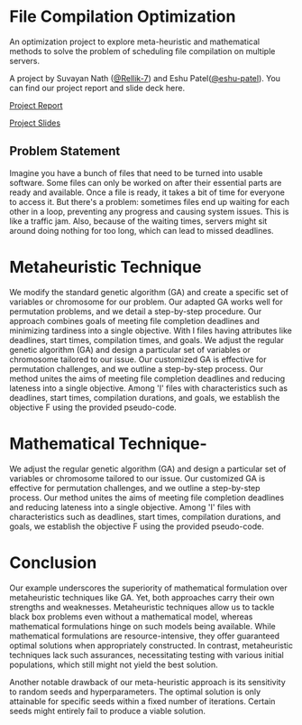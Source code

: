 # File Compilation Optimization

An optimization project to explore meta-heuristic and mathematical methods to solve the problem of scheduling file compilation on multiple servers.

A project by Suvayan Nath ([@Rellik-7](https://github.com/Rellik-7)) and Eshu Patel([@eshu-patel](https://github.com/eshu-patel)). You can find our project report and slide deck here.

[Project Report](https://github.com/Rellik-7/OptimizeFileCompilation/blob/main/File-Compilation%20Report.pdf)

[Project Slides](https://github.com/Rellik-7/OptimizeFileCompilation/blob/main/File%20Compilation%20Slides.pdf) 

## Problem Statement
Imagine you have a bunch of files that need to be turned into usable software. Some files can only be worked on after their essential parts are ready and available. Once a file is ready, it takes a bit of time for everyone to access it. But there's a problem: sometimes files end up waiting for each other in a loop, preventing any progress and causing system issues. This is like a traffic jam. Also, because of the waiting times, servers might sit around doing nothing for too long, which can lead to missed deadlines.

# Metaheuristic Technique
We modify the standard genetic algorithm (GA) and create a specific set of variables or chromosome for our problem. Our adapted GA works well for permutation problems, and we detail a step-by-step procedure. Our approach combines goals of meeting file completion deadlines and minimizing tardiness into a single objective. With I files having attributes like deadlines, start times, compilation times, and goals.
We adjust the regular genetic algorithm (GA) and design a particular set of variables or chromosome tailored to our issue. Our customized GA is effective for permutation challenges, and we outline a step-by-step process. Our method unites the aims of meeting file completion deadlines and reducing lateness into a single objective. Among 'I' files with characteristics such as deadlines, start times, compilation durations, and goals, we establish the objective F using the provided pseudo-code.

# Mathematical Technique-
We adjust the regular genetic algorithm (GA) and design a particular set of variables or chromosome tailored to our issue. Our customized GA is effective for permutation challenges, and we outline a step-by-step process. Our method unites the aims of meeting file completion deadlines and reducing lateness into a single objective. Among 'I' files with characteristics such as deadlines, start times, compilation durations, and goals, we establish the objective F using the provided pseudo-code.

# Conclusion
Our example underscores the superiority of mathematical formulation over metaheuristic techniques like GA. Yet, both approaches carry their own strengths and weaknesses. Metaheuristic techniques allow us to tackle black box problems even without a mathematical model, whereas mathematical formulations hinge on such models being available. While mathematical formulations are resource-intensive, they offer guaranteed optimal solutions when appropriately constructed. In contrast, metaheuristic techniques lack such assurances, necessitating testing with various initial populations, which still might not yield the best solution.

Another notable drawback of our meta-heuristic approach is its sensitivity to random seeds and hyperparameters. The optimal solution is only attainable for specific seeds within a fixed number of iterations. Certain seeds might entirely fail to produce a viable solution.
